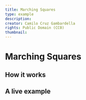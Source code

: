 ```yaml
---
title: Marching Squares
type: example
description:
creator: Camilo Cruz Gambardella
rights: Public Domain (CC0)
thumbnail: 
---
```


# Marching Squares

## How it works

## A live example

